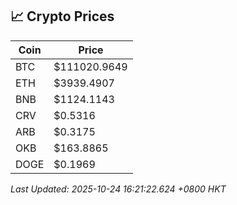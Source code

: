 ## 📈 Crypto Prices

| Coin | Price |
| ---- | ----- |
| BTC | $111020.9649 |
| ETH | $3939.4907 |
| BNB | $1124.1143 |
| CRV | $0.5316 |
| ARB | $0.3175 |
| OKB | $163.8865 |
| DOGE | $0.1969 |

_Last Updated: 2025-10-24 16:21:22.624 +0800 HKT_